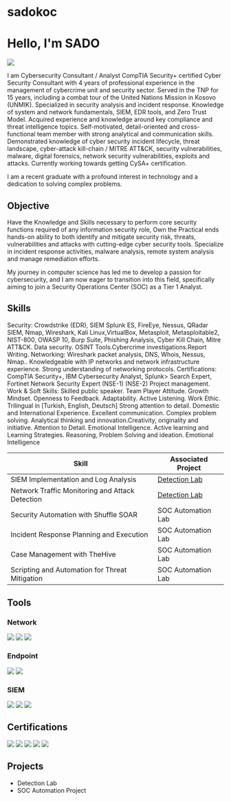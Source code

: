 # sadokoc
# Hello, I'm SADO
<a href="https://www.linkedin.com/in/sadettin-k/"><img src="https://img.shields.io/badge/-LinkedIn-0072b1?&style=for-the-badge&logo=linkedin&logoColor=white" /></a>

I am Cybersecurity Consultant / Analyst
CompTIA Security+ certified Cyber Security Consultant with 4 years of professional experience in the management of cybercrime unit and security sector. Served in the TNP for 15 years, including a combat tour of
the United Nations Mission in Kosovo (UNMIK). Specialized in security analysis and incident response. Knowledge of system and network fundamentals, SIEM, EDR tools, and Zero Trust Model. Acquired experience
and knowledge around key compliance and threat intelligence topics. Self-motivated, detail-oriented and cross-functional team member with strong analytical and communication skills. Demonstrated knowledge of
cyber security incident lifecycle, threat landscape, cyber-attack kill-chain / MITRE ATT&CK, security vulnerabilities, malware, digital forensics, network security vulnerabilities, exploits and attacks. Currently
working towards getting CySA+ certification.

I am a recent graduate with a profound interest in technology and a dedication to solving complex problems.

## Objective
Have the Knowledge and Skills necessary to perform core security functions required of any information security role, Own the Practical ends hands-on ability to  both identify and mitigate security risk, threats, vulnerabilities and attacks with cutting-edge cyber security tools. Specialize in incident response activities, malware analysis, remote system analysis and manage remediation efforts.

My journey in computer science has led me to develop a passion for cybersecurity, and I am now eager to transition into this field, specifically aiming to join a Security Operations Center (SOC) as a Tier 1 Analyst.

## Skills
Security: Crowdstrike (EDR), SIEM Splunk ES, FireEye, Nessus, QRadar SIEM, Nmap, Wireshark, Kali Linux,VirtualBox, Metasploit, Metasploitable2, NIST-800, OWASP 10, Burp Suite, Phishing Analysis, Cyber Kill
Chain, Mitre ATT&CK. Data security. OSINT Tools.Cybercrime investigations.Report Writing.
Networking: Wireshark packet analysis, DNS, Whois, Nessus, Nmap.. Knowledgeable with IP networks and network infrastructure experience. Strong understanding of networking protocols.
Certifications: CompTlA Security+, IBM Cybersecurity Analyst, Splunk> Search Expert, Fortinet Network Security Expert (NSE-1) (NSE-2) Project management.
Work & Soft Skills: Skilled public speaker. Team Player Attitude. Growth Mindset. Openness to Feedback. Adaptability. Active Listening. Work Ethic. Trilingual in [Turkish, English, Deutsch] Strong attention to detail. Domestic and International Experience. Excellent communication. Complex problem solving. Analytical thinking and innovation.Creativity, originality and initiative. Attention to Detail. Emotional Intelligence. Active learning and Learning Strategies. Reasoning, Problem Solving and ideation. Emotional Intelligence

| Skill                                         | Associated Project         |
|-----------------------------------------------|----------------------------|
| SIEM Implementation and Log Analysis          | <a href="https://google.com">Detection Lab</a>|
| Network Traffic Monitoring and Attack Detection | <a href="https://google.com">Detection Lab</a>|
| Security Automation with Shuffle SOAR         | SOC Automation Lab|
| Incident Response Planning and Execution      | SOC Automation Lab|
| Case Management with TheHive                  | SOC Automation Lab|
| Scripting and Automation for Threat Mitigation | SOC Automation Lab|

## Tools

### Network
<div>
    <img src="https://img.shields.io/badge/-Wireshark-1679A7?&style=for-the-badge&logo=Wireshark&logoColor=white" />
    <img src="https://img.shields.io/badge/-NMAP-EF3B2D?&style=for-the-badge&logo=Suricata&logoColor=white" />
    <img src="https://img.shields.io/badge/-Nessus-777BB4?&style=for-the-badge&logo=Zeek&logoColor=white" />
</div>

### Endpoint
<div>
    <img src="https://img.shields.io/badge/-Microsoft_Defender_for_Endpoint-00A4EF?&style=for-the-badge&logo=Microsoft&logoColor=white" />
    <img src="https://img.shields.io/badge/-Snort-4B275F?&style=for-the-badge&logo=Velociraptor&logoColor=white" />
</div>

### SIEM
<div>
    <img src="https://img.shields.io/badge/-Microsoft_Sentinel-0078D4?&style=for-the-badge&logo=Microsoft&logoColor=white" />
    <img src="https://img.shields.io/badge/-Splunk>-000000?&style=for-the-badge&logo=Splunk&logoColor=white" />
    <img src="https://img.shields.io/badge/-IBM QRadar-005571?&style=for-the-badge&logo=Elastic&logoColor=white" />
</div>

## Certifications
<img src="https://img.shields.io/badge/-Comptia Security%2B-FF0000?&style=for-the-badge&logo=CompTIA&logoColor=white" />
<img src="https://img.shields.io/badge/-Network%2B-007ACC?&style=for-the-badge&logo=CompTIA&logoColor=white" />
<img src="https://img.shields.io/badge/-A%2B-4D4D4D?&style=for-the-badge&logo=CompTIA&logoColor=white" />
<img src="https://img.shields.io/badge/-Splunk>-006400?&style=for-the-badge&logoColor=white" />
<img src="https://img.shields.io/badge/-IBM Cyber Security Analist-000080?&style=for-the-badge&logoColor=white" />
</div>

## Projects
- Detection Lab
- SOC Automation Project
